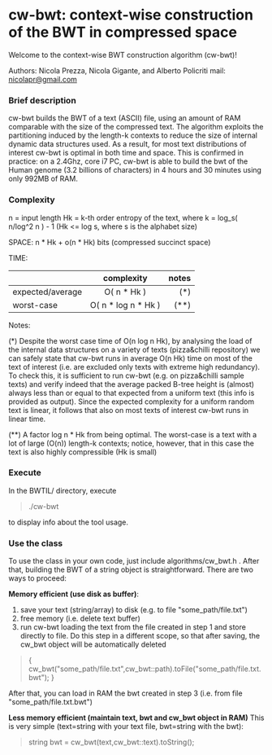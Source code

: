 cw-bwt: context-wise construction of the BWT in compressed space
===============
Welcome to the context-wise BWT construction algorithm (cw-bwt)!

Authors: Nicola Prezza, Nicola Gigante, and Alberto Policriti
mail: nicolapr@gmail.com

### Brief description

cw-bwt builds the BWT of a text (ASCII) file, using an amount of RAM comparable with the size of the compressed text. The algorithm exploits the partitioning induced by the length-k contexts to reduce the size of internal dynamic data structures used. As a result, for most text distributions of interest cw-bwt is optimal in both time and space. This is confirmed in practice: on a 2.4Ghz, core i7 PC, cw-bwt is able to build the bwt of the Human genome (3.2 billions of characters) in 4 hours and 30 minutes using only 992MB of RAM.

### Complexity

n = input length
Hk = k-th order entropy of the text, where k = log_s( n/log^2 n ) - 1 (Hk <= log s, where s is the alphabet size)

SPACE:	n * Hk + o(n * Hk) bits	(compressed succinct space)

TIME:

|    |      complexity      |  notes |
|----------|:-------------:|------:|
| expected/average |  O( n * Hk ) | (*) |
| worst-case |    O( n * log n * Hk )   |   (**) |

Notes: 

(*) Despite the worst case time of O(n log n Hk), by analysing the load of the internal data structures on a variety of texts (pizza&chilli repository) we can safely state that cw-bwt runs in average O(n Hk) time on most of the text of interest (i.e. are excluded only texts with extreme high redundancy). To check this, it is sufficient to run cw-bwt (e.g. on pizza&chilli sample texts) and verify indeed that the average packed B-tree height is (almost) always less than or equal to that expected from a uniform text (this info is provided as output). Since the expected complexity for a uniform random text is linear, it follows that also on most texts of interest cw-bwt runs in linear time.

(**) A factor log n * Hk from being optimal. The worst-case is a text with a lot of large (O(n)) length-k contexts; notice, however, that in this case the text is also highly compressible (Hk is small)

### Execute

In the BWTIL/ directory, execute

> ./cw-bwt

to display info about the tool usage.

### Use the class

To use the class in your own code, just include algorithms/cw_bwt.h . After that, building the BWT of a string object is straightforward. There are two ways to proceed:

**Memory efficient (use disk as buffer)**: 

1. save your text (string/array) to disk (e.g. to file "some_path/file.txt")
2. free memory (i.e. delete text buffer)
3. run cw-bwt loading the text from the file created in step 1 and store directly to file. Do this step in a different scope, so that after saving, the cw\_bwt object will be automatically deleted

> { cw\_bwt("some\_path/file.txt",cw_bwt::path).toFile("some\_path/file.txt.bwt"); }


After that, you can load in RAM the bwt created in step 3 (i.e. from file "some\_path/file.txt.bwt")

**Less memory efficient (maintain text, bwt and cw\_bwt object in RAM)** This is very simple (text=string with your text file, bwt=string with the bwt):

> string bwt = cw\_bwt(text,cw_bwt::text).toString();



